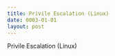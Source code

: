 ```yaml
---
title: Privile Escalation (Linux)
date: 0003-01-01
layout: post
---
```


Privile Escalation (Linux)
